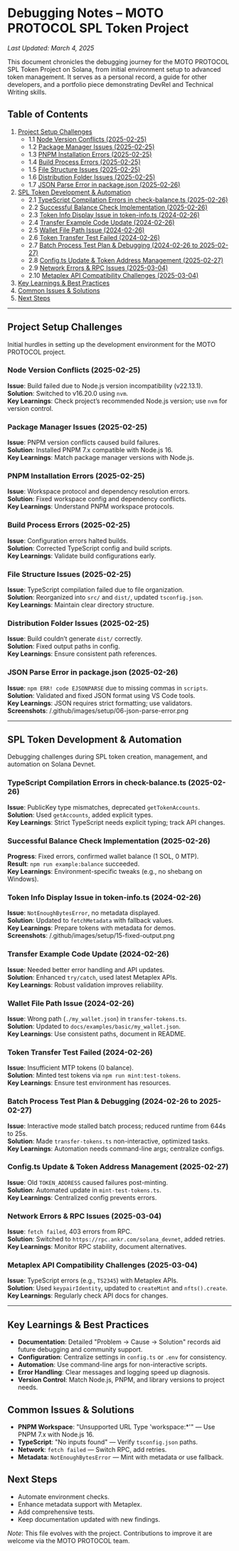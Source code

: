 # Debugging Notes – MOTO PROTOCOL SPL Token Project
*Last Updated: March 4, 2025*

This document chronicles the debugging journey for the MOTO PROTOCOL SPL Token Project on Solana, from initial environment setup to advanced token management. It serves as a personal record, a guide for other developers, and a portfolio piece demonstrating DevRel and Technical Writing skills.

## Table of Contents
1. [Project Setup Challenges](#project-setup-challenges)  
   - 1.1 [Node Version Conflicts (2025-02-25)](#node-version-conflicts)  
   - 1.2 [Package Manager Issues (2025-02-25)](#package-manager-issues)  
   - 1.3 [PNPM Installation Errors (2025-02-25)](#pnpm-installation-errors)  
   - 1.4 [Build Process Errors (2025-02-25)](#build-process-errors)  
   - 1.5 [File Structure Issues (2025-02-25)](#file-structure-issues)  
   - 1.6 [Distribution Folder Issues (2025-02-25)](#distribution-folder-issues)  
   - 1.7 [JSON Parse Error in package.json (2025-02-26)](#json-parse-error)  
2. [SPL Token Development & Automation](#spl-token-development--automation)  
   - 2.1 [TypeScript Compilation Errors in check-balance.ts (2025-02-26)](#typescript-compilation-errors)  
   - 2.2 [Successful Balance Check Implementation (2025-02-26)](#successful-balance-check)  
   - 2.3 [Token Info Display Issue in token-info.ts (2024-02-26)](#token-info-display-issue)  
   - 2.4 [Transfer Example Code Update (2024-02-26)](#transfer-example-update)  
   - 2.5 [Wallet File Path Issue (2024-02-26)](#wallet-file-path-issue)  
   - 2.6 [Token Transfer Test Failed (2024-02-26)](#token-transfer-test-failed)  
   - 2.7 [Batch Process Test Plan & Debugging (2024-02-26 to 2025-02-27)](#batch-process-debugging)  
   - 2.8 [Config.ts Update & Token Address Management (2025-02-27)](#config-ts-update)  
   - 2.9 [Network Errors & RPC Issues (2025-03-04)](#network-errors)  
   - 2.10 [Metaplex API Compatibility Challenges (2025-03-04)](#metaplex-api-compatibility)  
3. [Key Learnings & Best Practices](#key-learnings--best-practices)  
4. [Common Issues & Solutions](#common-issues--solutions)  
5. [Next Steps](#next-steps)

---

## Project Setup Challenges
Initial hurdles in setting up the development environment for the MOTO PROTOCOL project.

### Node Version Conflicts (2025-02-25)
**Issue**: Build failed due to Node.js version incompatibility (v22.13.1).  
**Solution**: Switched to v16.20.0 using `nvm`.  
**Key Learnings**: Check project’s recommended Node.js version; use `nvm` for version control.  

### Package Manager Issues (2025-02-25)
**Issue**: PNPM version conflicts caused build failures.  
**Solution**: Installed PNPM 7.x compatible with Node.js 16.  
**Key Learnings**: Match package manager versions with Node.js.  

### PNPM Installation Errors (2025-02-25)
**Issue**: Workspace protocol and dependency resolution errors.  
**Solution**: Fixed workspace config and dependency conflicts.  
**Key Learnings**: Understand PNPM workspace protocols.  

### Build Process Errors (2025-02-25)
**Issue**: Configuration errors halted builds.  
**Solution**: Corrected TypeScript config and build scripts.  
**Key Learnings**: Validate build configurations early.  

### File Structure Issues (2025-02-25)
**Issue**: TypeScript compilation failed due to file organization.  
**Solution**: Reorganized into `src/` and `dist/`, updated `tsconfig.json`.  
**Key Learnings**: Maintain clear directory structure.  

### Distribution Folder Issues (2025-02-25)
**Issue**: Build couldn’t generate `dist/` correctly.  
**Solution**: Fixed output paths in config.  
**Key Learnings**: Ensure consistent path references.  

### JSON Parse Error in package.json (2025-02-26)
**Issue**: `npm ERR! code EJSONPARSE` due to missing commas in `scripts`.  
**Solution**: Validated and fixed JSON format using VS Code tools.  
**Key Learnings**: JSON requires strict formatting; use validators.  
**Screenshots**: /.github/images/setup/06-json-parse-error.png  

---

## SPL Token Development & Automation
Debugging challenges during SPL token creation, management, and automation on Solana Devnet.

### TypeScript Compilation Errors in check-balance.ts (2025-02-26)
**Issue**: PublicKey type mismatches, deprecated `getTokenAccounts`.  
**Solution**: Used `getAccounts`, added explicit types.  
**Key Learnings**: Strict TypeScript needs explicit typing; track API changes.  

### Successful Balance Check Implementation (2025-02-26)
**Progress**: Fixed errors, confirmed wallet balance (1 SOL, 0 MTP).  
**Result**: `npm run example:balance` succeeded.  
**Key Learnings**: Environment-specific tweaks (e.g., no shebang on Windows).  

### Token Info Display Issue in token-info.ts (2024-02-26)
**Issue**: `NotEnoughBytesError`, no metadata displayed.  
**Solution**: Updated to `fetchMetadata` with fallback values.  
**Key Learnings**: Prepare tokens with metadata for demos.  
**Screenshots**: /.github/images/setup/15-fixed-output.png  

### Transfer Example Code Update (2024-02-26)
**Issue**: Needed better error handling and API updates.  
**Solution**: Enhanced `try/catch`, used latest Metaplex APIs.  
**Key Learnings**: Robust validation improves reliability.  

### Wallet File Path Issue (2024-02-26)
**Issue**: Wrong path (`./my_wallet.json`) in `transfer-tokens.ts`.  
**Solution**: Updated to `docs/examples/basic/my_wallet.json`.  
**Key Learnings**: Use consistent paths, document in README.  

### Token Transfer Test Failed (2024-02-26)
**Issue**: Insufficient MTP tokens (0 balance).  
**Solution**: Minted test tokens via `npm run mint:test-tokens`.  
**Key Learnings**: Ensure test environment has resources.  

### Batch Process Test Plan & Debugging (2024-02-26 to 2025-02-27)
**Issue**: Interactive mode stalled batch process; reduced runtime from 644s to 25s.  
**Solution**: Made `transfer-tokens.ts` non-interactive, optimized tasks.  
**Key Learnings**: Automation needs command-line args; centralize configs.  

### Config.ts Update & Token Address Management (2025-02-27)
**Issue**: Old `TOKEN_ADDRESS` caused failures post-minting.  
**Solution**: Automated update in `mint-test-tokens.ts`.  
**Key Learnings**: Centralized config prevents errors.  

### Network Errors & RPC Issues (2025-03-04)
**Issue**: `fetch failed`, 403 errors from RPC.  
**Solution**: Switched to `https://rpc.ankr.com/solana_devnet`, added retries.  
**Key Learnings**: Monitor RPC stability, document alternatives.  

### Metaplex API Compatibility Challenges (2025-03-04)
**Issue**: TypeScript errors (e.g., `TS2345`) with Metaplex APIs.  
**Solution**: Used `keypairIdentity`, updated to `createMint` and `nfts().create`.  
**Key Learnings**: Regularly check API docs for changes.  

---

## Key Learnings & Best Practices
- **Documentation**: Detailed "Problem → Cause → Solution" records aid future debugging and community support.  
- **Configuration**: Centralize settings in `config.ts` or `.env` for consistency.  
- **Automation**: Use command-line args for non-interactive scripts.  
- **Error Handling**: Clear messages and logging speed up diagnosis.  
- **Version Control**: Match Node.js, PNPM, and library versions to project needs.  

## Common Issues & Solutions
- **PNPM Workspace**: "Unsupported URL Type 'workspace:*'" — Use PNPM 7.x with Node.js 16.  
- **TypeScript**: "No inputs found" — Verify `tsconfig.json` paths.  
- **Network**: `fetch failed` — Switch RPC, add retries.  
- **Metadata**: `NotEnoughBytesError` — Mint with metadata or use fallback.  

## Next Steps
- Automate environment checks.  
- Enhance metadata support with Metaplex.  
- Add comprehensive tests.  
- Keep documentation updated with new findings.

*Note*: This file evolves with the project. Contributions to improve it are welcome via the MOTO PROTOCOL team.
